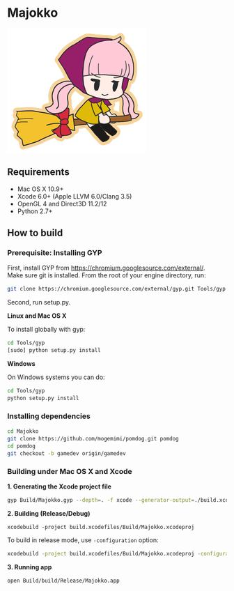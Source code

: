 # Majokko

![Majokko-chan](Content/Majokko.png)

## Requirements

* Mac OS X 10.9+
* Xcode 6.0+ (Apple LLVM 6.0/Clang 3.5)
* OpenGL 4 and Direct3D 11.2/12
* Python 2.7+

## How to build

### Prerequisite: Installing GYP

First, install GYP from https://chromium.googlesource.com/external/.  
Make sure git is installed.
From the root of your engine directory, run:  
```bash
git clone https://chromium.googlesource.com/external/gyp.git Tools/gyp
```

Second, run setup.py.

**Linux and Mac OS X**

To install globally with gyp:

```bash
cd Tools/gyp
[sudo] python setup.py install
```

**Windows**

On Windows systems you can do:

```bash
cd Tools/gyp
python setup.py install
```

### Installing dependencies

```bash
cd Majokko
git clone https://github.com/mogemimi/pomdog.git pomdog
cd pomdog
git checkout -b gamedev origin/gamedev
```

### Building under Mac OS X and Xcode

**1. Generating the Xcode project file**

```bash
gyp Build/Majokko.gyp --depth=. -f xcode --generator-output=./build.xcodefiles/
```

**2. Building (Release/Debug)**

```
xcodebuild -project build.xcodefiles/Build/Majokko.xcodeproj
```

To build in release mode, use `-configuration` option:

```bash
xcodebuild -project build.xcodefiles/Build/Majokko.xcodeproj -configuration Release
```

**3. Running app**

```bash
open Build/build/Release/Majokko.app
```
